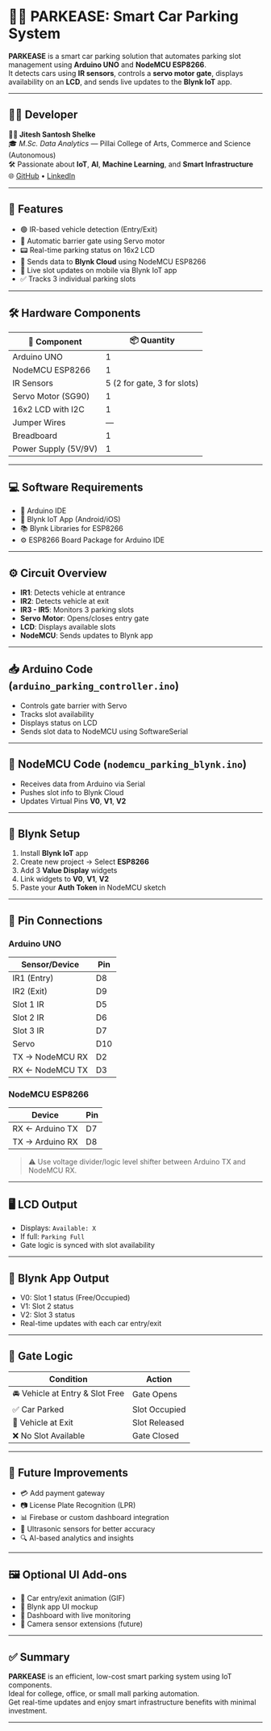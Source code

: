 # 🚗💡 PARKEASE: Smart Car Parking System

**PARKEASE** is a smart car parking solution that automates parking slot management using **Arduino UNO** and **NodeMCU ESP8266**.  
It detects cars using **IR sensors**, controls a **servo motor gate**, displays availability on an **LCD**, and sends live updates to the **Blynk IoT** app.

---

## 👨‍💻 Developer

**🧑‍🔬 Jitesh Santosh Shelke**  
🎓 *M.Sc. Data Analytics* — Pillai College of Arts, Commerce and Science (Autonomous)  
🛠 Passionate about **IoT**, **AI**, **Machine Learning**, and **Smart Infrastructure**  
🌐 [GitHub](https://github.com/JiteshShelke) • [LinkedIn](linkedin.com/in/jitesh-shelke-702745286/)

---

## 📌 Features

- 🟢 IR-based vehicle detection (Entry/Exit)
- 🚧 Automatic barrier gate using Servo motor
- 📟 Real-time parking status on 16x2 LCD
- 📡 Sends data to **Blynk Cloud** using NodeMCU ESP8266
- 📱 Live slot updates on mobile via Blynk IoT app
- ✅ Tracks 3 individual parking slots

---

## 🛠️ Hardware Components

| 🔧 Component             | 📦 Quantity |
|-------------------------|-------------|
| Arduino UNO             | 1           |
| NodeMCU ESP8266         | 1           |
| IR Sensors              | 5 (2 for gate, 3 for slots) |
| Servo Motor (SG90)      | 1           |
| 16x2 LCD with I2C       | 1           |
| Jumper Wires            | —           |
| Breadboard              | 1           |
| Power Supply (5V/9V)    | 1           |

---

## 💻 Software Requirements

- 🔌 Arduino IDE
- 📲 Blynk IoT App (Android/iOS)
- 📚 Blynk Libraries for ESP8266
- ⚙️ ESP8266 Board Package for Arduino IDE

---

## ⚙️ Circuit Overview

- **IR1**: Detects vehicle at entrance  
- **IR2**: Detects vehicle at exit  
- **IR3 - IR5**: Monitors 3 parking slots  
- **Servo Motor**: Opens/closes entry gate  
- **LCD**: Displays available slots  
- **NodeMCU**: Sends updates to Blynk app

---

## 📥 Arduino Code (`arduino_parking_controller.ino`)

- Controls gate barrier with Servo
- Tracks slot availability
- Displays status on LCD
- Sends slot data to NodeMCU using SoftwareSerial

---

## 📡 NodeMCU Code (`nodemcu_parking_blynk.ino`)

- Receives data from Arduino via Serial
- Pushes slot info to Blynk Cloud
- Updates Virtual Pins **V0**, **V1**, **V2**

---

## 📲 Blynk Setup

1. Install **Blynk IoT** app  
2. Create new project → Select **ESP8266**  
3. Add 3 **Value Display** widgets  
4. Link widgets to **V0**, **V1**, **V2**  
5. Paste your **Auth Token** in NodeMCU sketch

---

## 🔌 Pin Connections

### Arduino UNO

| Sensor/Device     | Pin  |
|------------------|------|
| IR1 (Entry)       | D8   |
| IR2 (Exit)        | D9   |
| Slot 1 IR         | D5   |
| Slot 2 IR         | D6   |
| Slot 3 IR         | D7   |
| Servo             | D10  |
| TX → NodeMCU RX   | D2   |
| RX ← NodeMCU TX   | D3   |

### NodeMCU ESP8266

| Device         | Pin     |
|----------------|---------|
| RX ← Arduino TX | D7     |
| TX → Arduino RX | D8     |

> ⚠️ Use voltage divider/logic level shifter between Arduino TX and NodeMCU RX.

---

## 🖥 LCD Output

- Displays: `Available: X`
- If full: `Parking Full`
- Gate logic is synced with slot availability

---

## 📱 Blynk App Output

- V0: Slot 1 status (Free/Occupied)  
- V1: Slot 2 status  
- V2: Slot 3 status  
- Real-time updates with each car entry/exit

---

## 🚦 Gate Logic

| Condition                      | Action        |
|-------------------------------|---------------|
| 🚘 Vehicle at Entry & Slot Free | Gate Opens    |
| ✅ Car Parked                  | Slot Occupied |
| 🚗 Vehicle at Exit            | Slot Released |
| ❌ No Slot Available          | Gate Closed   |

---

## 📝 Future Improvements

- 💳 Add payment gateway
- 📷 License Plate Recognition (LPR)
- 📊 Firebase or custom dashboard integration
- 🧠 Ultrasonic sensors for better accuracy
- 🔍 AI-based analytics and insights

---

## 🖼️ Optional UI Add-ons

- 🚗 Car entry/exit animation (GIF)
- 📱 Blynk app UI mockup
- 🧭 Dashboard with live monitoring
- 📸 Camera sensor extensions (future)

---

## ✅ Summary

**PARKEASE** is an efficient, low-cost smart parking system using IoT components.  
Ideal for college, office, or small mall parking automation.  
Get real-time updates and enjoy smart infrastructure benefits with minimal investment.

---
